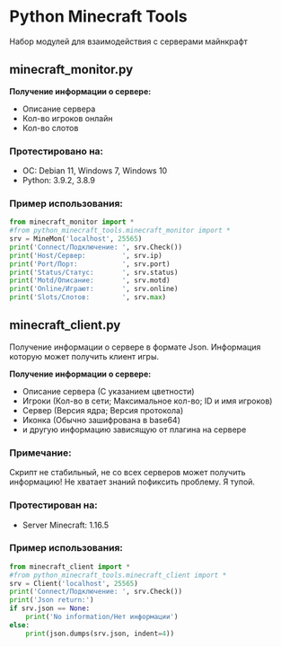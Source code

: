 # Python Minecraft Tools
Набор модулей для взаимодействия с серверами майнкрафт

## minecraft_monitor.py

**Получение информации о сервере:**
- Описание сервера
- Кол-во игроков онлайн
- Кол-во слотов

### Протестировано на:
- ОС: Debian 11, Windows 7, Windows 10
- Python: 3.9.2, 3.8.9

### Пример использования:
```python
from minecraft_monitor import *
#from python_minecraft_tools.minecraft_monitor import *
srv = MineMon('localhost', 25565)
print('Connect/Подключение: ', srv.Check())
print('Host/Сервер:         ', srv.ip)
print('Port/Порт:           ', srv.port)
print('Status/Статус:       ', srv.status)
print('Motd/Описание:       ', srv.motd)
print('Online/Играют:       ', srv.online)
print('Slots/Слотов:        ', srv.max)
```

## minecraft_client.py
Получение информации о сервере в формате Json.
Информация которую может получить клиент игры.

**Получение информации о сервере:**
- Описание сервера (С указанием цветности)
- Игроки (Кол-во в сети; Максимальное кол-во; ID и имя игроков)
- Сервер (Версия ядра; Версия протокола)
- Иконка (Обычно зашифрована в base64)
- и другую информацию зависящую от плагина на сервере

### Примечание:
Скрипт не стабильный, не со всех серверов может получить информацию!
Не хватает знаний пофиксить проблему. Я тупой.

### Протестирован на:
- Server Minecraft: 1.16.5

### Пример использования:
```python
from minecraft_client import *
#from python_minecraft_tools.minecraft_client import *
srv = Client('localhost', 25565)
print('Connect/Подключение: ', srv.Check())
print('Json return:')
if srv.json == None:
    print('No information/Нет информации')
else:
    print(json.dumps(srv.json, indent=4))
```
